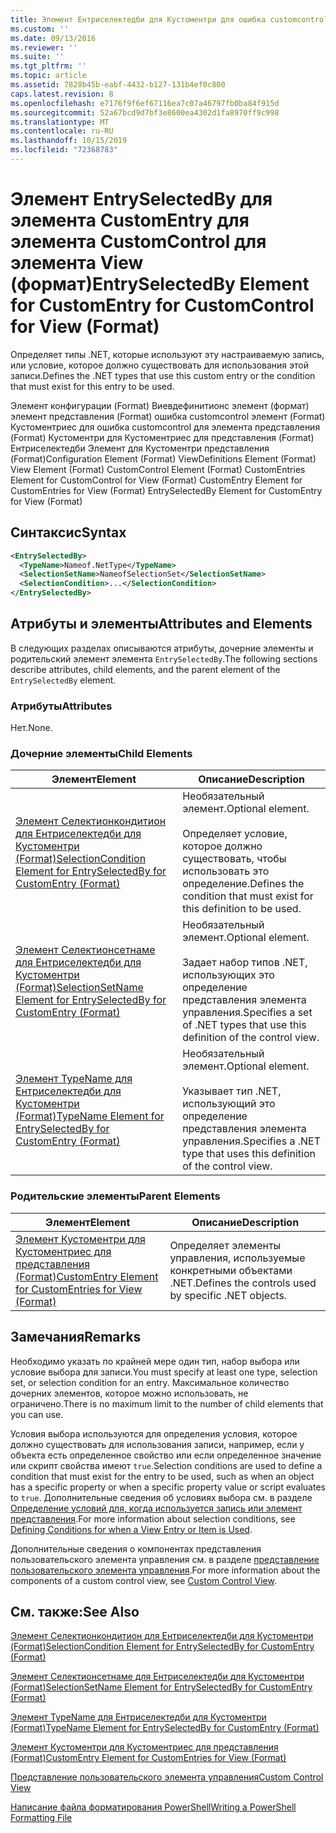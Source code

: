 ```yaml
---
title: Элемент Ентриселектедби для Кустоментри для ошибка customcontrol для представления (Format) | Документация Майкрософт
ms.custom: ''
ms.date: 09/13/2016
ms.reviewer: ''
ms.suite: ''
ms.tgt_pltfrm: ''
ms.topic: article
ms.assetid: 7828b45b-eabf-4432-b127-131b4ef0c800
caps.latest.revision: 8
ms.openlocfilehash: e7176f9f6ef67116ea7c07a46797fb0ba84f915d
ms.sourcegitcommit: 52a67bcd9d7bf3e8600ea4302d1fa8970ff9c998
ms.translationtype: MT
ms.contentlocale: ru-RU
ms.lasthandoff: 10/15/2019
ms.locfileid: "72368783"
---
```

# <a name="entryselectedby-element-for-customentry-for-customcontrol-for-view-format"></a><span data-ttu-id="1292b-102">Элемент EntrySelectedBy для элемента CustomEntry для элемента CustomControl для элемента View (формат)</span><span class="sxs-lookup"><span data-stu-id="1292b-102">EntrySelectedBy Element for CustomEntry for CustomControl for View (Format)</span></span>

<span data-ttu-id="1292b-103">Определяет типы .NET, которые используют эту настраиваемую запись, или условие, которое должно существовать для использования этой записи.</span><span class="sxs-lookup"><span data-stu-id="1292b-103">Defines the .NET types that use this custom entry or the condition that must exist for this entry to be used.</span></span>

<span data-ttu-id="1292b-104">Элемент конфигурации (Format) Виевдефинитионс элемент (формат) элемент представления (Format) ошибка customcontrol элемент (Format) Кустоментриес для ошибка customcontrol для элемента представления (Format) Кустоментри для Кустоментриес для представления (Format) Ентриселектедби Элемент для Кустоментри представления (Format)</span><span class="sxs-lookup"><span data-stu-id="1292b-104">Configuration Element (Format) ViewDefinitions Element (Format) View Element (Format) CustomControl Element (Format) CustomEntries Element for CustomControl for View (Format) CustomEntry Element for CustomEntries for View (Format) EntrySelectedBy Element for CustomEntry for View (Format)</span></span>

## <a name="syntax"></a><span data-ttu-id="1292b-105">Синтаксис</span><span class="sxs-lookup"><span data-stu-id="1292b-105">Syntax</span></span>

```xml
<EntrySelectedBy>
  <TypeName>Nameof.NetType</TypeName>
  <SelectionSetName>NameofSelectionSet</SelectionSetName>
  <SelectionCondition>...</SelectionCondition>
</EntrySelectedBy>
```

## <a name="attributes-and-elements"></a><span data-ttu-id="1292b-106">Атрибуты и элементы</span><span class="sxs-lookup"><span data-stu-id="1292b-106">Attributes and Elements</span></span>

<span data-ttu-id="1292b-107">В следующих разделах описываются атрибуты, дочерние элементы и родительский элемент элемента `EntrySelectedBy`.</span><span class="sxs-lookup"><span data-stu-id="1292b-107">The following sections describe attributes, child elements, and the parent element of the `EntrySelectedBy` element.</span></span>

### <a name="attributes"></a><span data-ttu-id="1292b-108">Атрибуты</span><span class="sxs-lookup"><span data-stu-id="1292b-108">Attributes</span></span>

<span data-ttu-id="1292b-109">Нет.</span><span class="sxs-lookup"><span data-stu-id="1292b-109">None.</span></span>

### <a name="child-elements"></a><span data-ttu-id="1292b-110">Дочерние элементы</span><span class="sxs-lookup"><span data-stu-id="1292b-110">Child Elements</span></span>

|<span data-ttu-id="1292b-111">Элемент</span><span class="sxs-lookup"><span data-stu-id="1292b-111">Element</span></span>|<span data-ttu-id="1292b-112">Описание</span><span class="sxs-lookup"><span data-stu-id="1292b-112">Description</span></span>|
|-------------|-----------------|
|[<span data-ttu-id="1292b-113">Элемент Селектионкондитион для Ентриселектедби для Кустоментри (Format)</span><span class="sxs-lookup"><span data-stu-id="1292b-113">SelectionCondition Element for EntrySelectedBy for CustomEntry (Format)</span></span>](./selectioncondition-element-for-entryselectedby-for-customcontrol-format.md)|<span data-ttu-id="1292b-114">Необязательный элемент.</span><span class="sxs-lookup"><span data-stu-id="1292b-114">Optional element.</span></span><br /><br /> <span data-ttu-id="1292b-115">Определяет условие, которое должно существовать, чтобы использовать это определение.</span><span class="sxs-lookup"><span data-stu-id="1292b-115">Defines the condition that must exist for this definition to be used.</span></span>|
|[<span data-ttu-id="1292b-116">Элемент Селектионсетнаме для Ентриселектедби для Кустоментри (Format)</span><span class="sxs-lookup"><span data-stu-id="1292b-116">SelectionSetName Element for EntrySelectedBy for CustomEntry (Format)</span></span>](./selectionsetname-element-for-entryselectedby-for-customcontrol-for-view-format.md)|<span data-ttu-id="1292b-117">Необязательный элемент.</span><span class="sxs-lookup"><span data-stu-id="1292b-117">Optional element.</span></span><br /><br /> <span data-ttu-id="1292b-118">Задает набор типов .NET, использующих это определение представления элемента управления.</span><span class="sxs-lookup"><span data-stu-id="1292b-118">Specifies a set of .NET types that use this definition of the control view.</span></span>|
|[<span data-ttu-id="1292b-119">Элемент TypeName для Ентриселектедби для Кустоментри (Format)</span><span class="sxs-lookup"><span data-stu-id="1292b-119">TypeName Element for EntrySelectedBy for CustomEntry (Format)</span></span>](./typename-element-for-selectioncondition-for-customcontrol-for-view-format.md)|<span data-ttu-id="1292b-120">Необязательный элемент.</span><span class="sxs-lookup"><span data-stu-id="1292b-120">Optional element.</span></span><br /><br /> <span data-ttu-id="1292b-121">Указывает тип .NET, использующий это определение представления элемента управления.</span><span class="sxs-lookup"><span data-stu-id="1292b-121">Specifies a .NET type that uses this definition of the control view.</span></span>|

### <a name="parent-elements"></a><span data-ttu-id="1292b-122">Родительские элементы</span><span class="sxs-lookup"><span data-stu-id="1292b-122">Parent Elements</span></span>

|<span data-ttu-id="1292b-123">Элемент</span><span class="sxs-lookup"><span data-stu-id="1292b-123">Element</span></span>|<span data-ttu-id="1292b-124">Описание</span><span class="sxs-lookup"><span data-stu-id="1292b-124">Description</span></span>|
|-------------|-----------------|
|[<span data-ttu-id="1292b-125">Элемент Кустоментри для Кустоментриес для представления (Format)</span><span class="sxs-lookup"><span data-stu-id="1292b-125">CustomEntry Element for CustomEntries for View (Format)</span></span>](./customentry-element-for-customentries-for-customcontrol-for-view-format.md)|<span data-ttu-id="1292b-126">Определяет элементы управления, используемые конкретными объектами .NET.</span><span class="sxs-lookup"><span data-stu-id="1292b-126">Defines the controls used by specific .NET objects.</span></span>|

## <a name="remarks"></a><span data-ttu-id="1292b-127">Замечания</span><span class="sxs-lookup"><span data-stu-id="1292b-127">Remarks</span></span>

<span data-ttu-id="1292b-128">Необходимо указать по крайней мере один тип, набор выбора или условие выбора для записи.</span><span class="sxs-lookup"><span data-stu-id="1292b-128">You must specify at least one type, selection set, or selection condition for an entry.</span></span> <span data-ttu-id="1292b-129">Максимальное количество дочерних элементов, которое можно использовать, не ограничено.</span><span class="sxs-lookup"><span data-stu-id="1292b-129">There is no maximum limit to the number of child elements that you can use.</span></span>

<span data-ttu-id="1292b-130">Условия выбора используются для определения условия, которое должно существовать для использования записи, например, если у объекта есть определенное свойство или если определенное значение или скрипт свойства имеют `true`.</span><span class="sxs-lookup"><span data-stu-id="1292b-130">Selection conditions are used to define a condition that must exist for the entry to be used, such as when an object has a specific property or when a specific property value or script evaluates to `true`.</span></span> <span data-ttu-id="1292b-131">Дополнительные сведения об условиях выбора см. в разделе [Определение условий для, когда используется запись или элемент представления](./defining-conditions-for-displaying-data.md).</span><span class="sxs-lookup"><span data-stu-id="1292b-131">For more information about selection conditions, see [Defining Conditions for when a View Entry or Item is Used](./defining-conditions-for-displaying-data.md).</span></span>

<span data-ttu-id="1292b-132">Дополнительные сведения о компонентах представления пользовательского элемента управления см. в разделе [представление пользовательского элемента управления](./creating-custom-controls.md).</span><span class="sxs-lookup"><span data-stu-id="1292b-132">For more information about the components of a custom control view, see [Custom Control View](./creating-custom-controls.md).</span></span>

## <a name="see-also"></a><span data-ttu-id="1292b-133">См. также:</span><span class="sxs-lookup"><span data-stu-id="1292b-133">See Also</span></span>

[<span data-ttu-id="1292b-134">Элемент Селектионкондитион для Ентриселектедби для Кустоментри (Format)</span><span class="sxs-lookup"><span data-stu-id="1292b-134">SelectionCondition Element for EntrySelectedBy for CustomEntry (Format)</span></span>](./selectioncondition-element-for-entryselectedby-for-customcontrol-format.md)

[<span data-ttu-id="1292b-135">Элемент Селектионсетнаме для Ентриселектедби для Кустоментри (Format)</span><span class="sxs-lookup"><span data-stu-id="1292b-135">SelectionSetName Element for EntrySelectedBy for CustomEntry (Format)</span></span>](./selectionsetname-element-for-entryselectedby-for-customcontrol-for-view-format.md)

[<span data-ttu-id="1292b-136">Элемент TypeName для Ентриселектедби для Кустоментри (Format)</span><span class="sxs-lookup"><span data-stu-id="1292b-136">TypeName Element for EntrySelectedBy for CustomEntry (Format)</span></span>](./typename-element-for-selectioncondition-for-customcontrol-for-view-format.md)

[<span data-ttu-id="1292b-137">Элемент Кустоментри для Кустоментриес для представления (Format)</span><span class="sxs-lookup"><span data-stu-id="1292b-137">CustomEntry Element for CustomEntries for View (Format)</span></span>](./customentry-element-for-customentries-for-customcontrol-for-view-format.md)

[<span data-ttu-id="1292b-138">Представление пользовательского элемента управления</span><span class="sxs-lookup"><span data-stu-id="1292b-138">Custom Control View</span></span>](./creating-custom-controls.md)

[<span data-ttu-id="1292b-139">Написание файла форматирования PowerShell</span><span class="sxs-lookup"><span data-stu-id="1292b-139">Writing a PowerShell Formatting File</span></span>](./writing-a-powershell-formatting-file.md)
